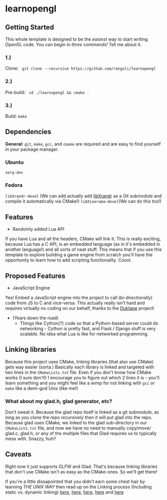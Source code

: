 # learnopengl

## Getting Started
This whole template is designed to be the _easiest_ way to start writing OpenGL code. You can begin in _three commands!_ Tell me about it.

### 1.) 
Clone: ``` git clone --recursive https://github.com/ranguli/learnopengl```

### 2.) 
Pre-build: ``` cd ./learnopengl && cmake .```

### 3.) 
Build: ```make ```

## Dependencies
__General:__ ```git```, ```make```, ```gcc```, and ```cmake``` are required and are easy to find yourself in your package manager.

### Ubuntu
```xorg-dev```

### Fedora
 ```libXrandr-devel``` (We can add actually add [libXrandr](https://anongit.freedesktop.org/git/xorg/lib/libXrandr.git/) as a Git submodule and compile it automatically via CMake!)
 ```libXinerama-devel```(We can do this too!)

## Features
- Randomly added Lua API 

If you have Lua and all the headers, CMake will link it. This is really exciting, because Lua has a C API, is an embedded language (as in it's embedded in another language!) and all sorts of neat stuff.   This means that if you use this template to explore building a game engine from scratch you'll have the opportunity to learn how to add scripting functionality. Coool.

## Proposed Features
- JavaScript Engine

Yes! Embed a JavaScript engine into the project to call (bi-directionally) code from JS to C and vice-versa. This actually really isn't hard and requires virtually no coding on our behalf, thanks to the [Duktape](https://github.com/svaarala/duktape) project!  

- (Years down the road)
  - Things like Cython(?) code so that a Python-based server could do networking - Cython is pretty fast, and Flask / Django stuff is very scalable. No idea what Lua is like for networked programming. 

## Linking libraries
Because this project uses CMake, linking libraries (that also use CMake) gets way easier (sorta.) Basically each library is linked and targeted with two lines in the ```CMakeLists.txt``` file. Even if you don't know how CMake works (I sure don't!) I encourage you to figure out which 2 lines it is - you'll learn something and you might feel like a wimp for not linking with ```gcc``` or ```make``` like a demi-god Unix (like me!)  

### What about my glad.h, glad generator, etc?
Don't sweat it. Because the glad repo itself is linked as a git submodule, as long as you clone the repo _recursively_ then it will put glad into the repo. Because glad uses CMake, we linked to the glad sub-directory in our ```CMakeLists.txt``` file, and now we have no need to manually copy/move/ glad.c, glad.h, or any of the multiple files that Glad requires us to typically mess with. Snazzy, huh?

## Caveats
Right now it just supports GLFW and Glad. That's because linking libraries that don't use CMake isn't as easy as the CMake-ones. So we'll get there! 


If you're a little dissapointed that you didn't earn some chest hair by learning _THE UNIX WAY_ then read up on the Linking process (Including static vs. dynamic linking) [here](https://www3.ntu.edu.sg/home/ehchua/programming/cpp/gcc_make.html), [here](https://gcc.gnu.org/onlinedocs/gcc/Link-Options.html), [here](https://stackoverflow.com/questions/15441877/how-do-i-link-object-files-in-c-fails-with-undefined-symbols-for-architecture), [here](https://hg.libsdl.org/SDL/file/default/docs/README-dynapi.md) and  [here](https://stackoverflow.com/questions/1993390/static-linking-vs-dynamic-linking)

